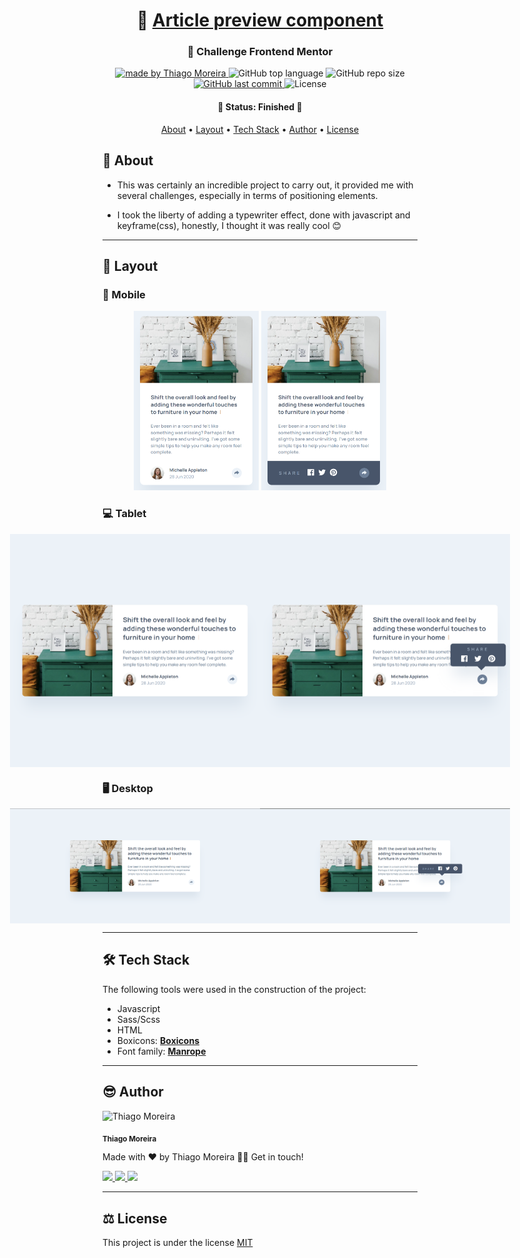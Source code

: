 <h1 align="center">
  🤔  <a href="#">Article preview component</a>
</h1>

<h3 align="center"> 
  👀 Challenge Frontend Mentor
</h3>

<p align="center">

  <a href="https://github.com/othiagomoreira">
    <img alt="made by Thiago Moreira" src="https://img.shields.io/badge/made%20by-othiagomoreira-%237319C1">
  </a>

  <img alt="GitHub top language" src="https://img.shields.io/github/languages/top/othiagomoreira/article-preview-component-section?color=%2300FFFF">

  <img alt="GitHub repo size" src="https://img.shields.io/github/repo-size/othiagomoreira/article-preview-component-section?style=plastic">

  <a href="https://github.com/othiagomoreira/article-preview-component/commits/main">
    <img alt="GitHub last commit" src="https://img.shields.io/github/last-commit/othiagomoreira/article-preview-component-section">
  </a>
    
  <img alt="License" src="https://img.shields.io/badge/license-MIT-brightgreen">
</p>

<h4 align="center"> 
	🚧 Status: Finished 🚀
</h4>

<p align="center">
 <a href="#-about">About</a> •
 <a href="#-layout">Layout</a> • 
 <a href="#-tech-stack">Tech Stack</a> • 
 <a href="#-author">Author</a> • 
 <a href="#-license">License</a>
</p>


## 📃 About

-   This was certainly an incredible project to carry out, it provided me with several challenges, especially in terms of positioning elements.

-   I took the liberty of adding a typewriter effect, done with javascript and keyframe(css), honestly, I thought it was really cool 😊

---

## 🎨 Layout

### 📱 Mobile

<p align="center">
  <img alt="Screenshot mobile" title="#article-preview-component" src="assets/mobile.png" width="200px">

  <img alt="Screenshot mobile active" title="#article-preview-component" src="assets/mobile-active.png" width="200px">
</p>

### 💻 Tablet

<p align="center" style="display: flex; align-items: flex-start; justify-content: center;">
  <img alt="Screenshot tablet" title="#article-preview-component" src="assets/tablet.png" width="400px">

  <img alt="Screenshot tablet active" title="#article-preview-component" src="assets/tablet-active.png" width="400px">
</p>

### 🖥 Desktop

<p align="center" style="display: flex; align-items: flex-start; justify-content: center;">
  <img alt="Screenshot desktop" title="#" src="assets/desktop.png" width="400px">

  <img alt="Screenshot tablet active" title="#" src="assets/desktop-active.png" width="400px">
</p>

---

## 🛠 Tech Stack

The following tools were used in the construction of the project:

-   Javascript
-   Sass/Scss
-   HTML
-   Boxicons:  **[Boxicons](https://boxicons.com/)**
-   Font family:  **[Manrope](https://fonts.google.com/specimen/Manrope)**

---

## 😎 Author

<img style="display: inline_block" src="https://avatars.githubusercontent.com/u/87547316?v=4" width="120px;" alt="Thiago Moreira" />

<sub><b>Thiago Moreira</b></sub>

Made with ❤️ by Thiago Moreira 👋🏽 Get in touch!

<a href="https://www.linkedin.com/in/thiago-moreira-1828821bb/" target="_blank">
    <img src="https://img.shields.io/badge/-LinkedIn-%230077B5?style=for-the-badge&logo=linkedin&logoColor=white" target="_blank">
</a>
<a href="https://www.instagram.com/othiagomoreiraa/" target="_blank">
    <img src="https://img.shields.io/badge/-Instagram-%23E4405F?style=for-the-badge&logo=instagram&logoColor=white" target="_blank">
</a>
<a href="mailto:contatothiagomoreira@outlook.com">
    <img src="https://img.shields.io/badge/-Gmail-%23333?style=for-the-badge&logo=gmail&logoColor=white" target="_blank">
</a>

---

## ⚖ License

This project is under the license [MIT](./LICENSE)
